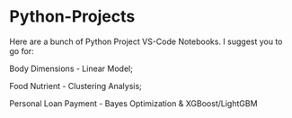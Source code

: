 # Python-Projects
Here are a bunch of Python Project VS-Code Notebooks. I suggest you to go for:

  Body Dimensions - Linear Model;
  
  Food Nutrient - Clustering Analysis;
  
  Personal Loan Payment - Bayes Optimization & XGBoost/LightGBM
